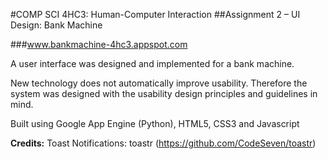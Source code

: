 #COMP SCI 4HC3: Human-Computer Interaction
##Assignment 2 – UI Design: Bank Machine

###www.bankmachine-4hc3.appspot.com

A user interface was designed and implemented for a bank machine.

New technology does not automatically improve usability. Therefore the system was designed with the usability design principles and guidelines in mind.

Built using Google App Engine (Python), HTML5, CSS3 and Javascript


**Credits:** Toast Notifications: toastr (https://github.com/CodeSeven/toastr)
